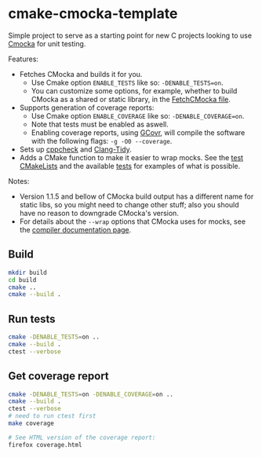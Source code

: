 # cmake-cmocka-template

Simple project to serve as a starting point for new C projects looking to use [Cmocka](https://cmocka.org/) for unit testing.

Features:

- Fetches CMocka and builds it for you.
  - Use Cmake option `ENABLE_TESTS` like so: `-DENABLE_TESTS=on`.
  - You can customize some options, for example, whether to build CMocka as a shared or static library, in the [FetchCMocka file](./cmake/Modules/FetchCMocka.cmake).
- Supports generation of coverage reports:
  - Use Cmake option `ENABLE_COVERAGE` like so: `-DENABLE_COVERAGE=on`.
  - Note that tests must be enabled as aswell.
  - Enabling coverage reports, using [GCovr](https://gcovr.com/en/stable/index.html), will compile the software with the following flags: `-g -O0 --coverage`.
- Sets up [cppcheck](http://cppcheck.net/) and [Clang-Tidy](https://clang.llvm.org/extra/clang-tidy/).
- Adds a CMake function to make it easier to wrap mocks. See the [test CMakeLists](./test/CMakeLists.txt) and the available [tests](./tests) for examples of what is possible.

Notes:

- Version 1.1.5 and bellow of CMocka build output has a different name for static libs, so you might need to change other stuff; also you should have no reason to downgrade CMocka's version.
- For details about the `--wrap` options that CMocka uses for mocks, see the [compiler documentation page](https://ftp.gnu.org/old-gnu/Manuals/ld-2.9.1/html_node/ld_3.html).

## Build

```bash
mkdir build
cd build
cmake ..
cmake --build .
```

## Run tests

```bash
cmake -DENABLE_TESTS=on ..
cmake --build .
ctest --verbose
```

## Get coverage report

```bash
cmake -DENABLE_TESTS=on -DENABLE_COVERAGE=on ..
cmake --build .
ctest --verbose
# need to run ctest first
make coverage

# See HTML version of the coverage report:
firefox coverage.html
```
